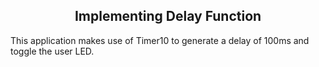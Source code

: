 <h2 align="center">Implementing Delay Function</h2>

This application makes use of Timer10 to generate a delay of 100ms and toggle the user LED.
